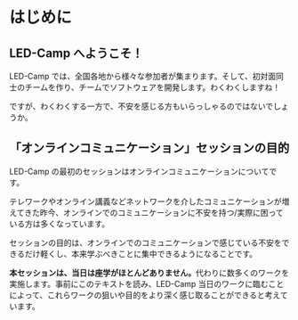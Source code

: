 # はじめに

## LED-Camp へようこそ！
LED-Camp では、全国各地から様々な参加者が集まります。そして、初対面同士のチームを作り、チームでソフトウェアを開発します。わくわくしますね！

ですが、わくわくする一方で、不安を感じる方もいらっしゃるのではないでしょうか。

## 「オンラインコミュニケーション」セッションの目的
LED-Camp の最初のセッションはオンラインコミュニケーションについてです。

テレワークやオンライン講義などネットワークを介したコミュニケーションが増えてきた昨今、オンラインでのコミュニケーションに不安を持つ/実際に困っている方は多くなっています。

セッションの目的は、オンラインでのコミュニケーションで感じている不安をできるだけ軽くし、本来学ぶべきことに集中できるようになることです。

<b>本セッションは、当日は座学がほとんどありません。</b>代わりに数多くのワークを実施します。事前にこのテキストを読み、LED-Camp 当日のワークに臨むことによって、これらワークの狙いや目的をより深く感じ取ることができると考えています。

